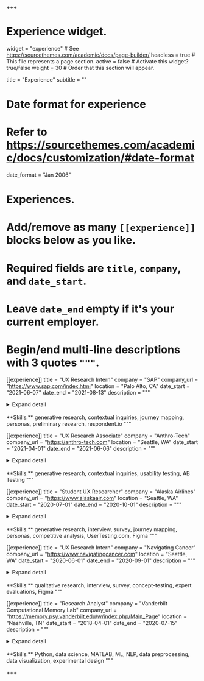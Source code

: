 +++
# Experience widget.
widget = "experience"  # See https://sourcethemes.com/academic/docs/page-builder/
headless = true  # This file represents a page section.
active = false  # Activate this widget? true/false
weight = 30  # Order that this section will appear.

title = "Experience"
subtitle = ""

# Date format for experience
#   Refer to https://sourcethemes.com/academic/docs/customization/#date-format
date_format = "Jan 2006"

# Experiences.
#   Add/remove as many `[[experience]]` blocks below as you like.
#   Required fields are `title`, `company`, and `date_start`.
#   Leave `date_end` empty if it's your current employer.
#   Begin/end multi-line descriptions with 3 quotes `"""`.

[[experience]]
  title = "UX Research Intern"
  company = "SAP"
  company_url = "https://www.sap.com/index.html"
  location = "Palo Alto, CA"
  date_start = "2021-06-07"
  date_end = "2021-08-13"
  description = """
  <details>
  <summary> Expand detail </summary>

- Owned the generative research in B2B product from initial study planning, recruiting, moderating contextual inquiries, analyzing data, and delivering recommendations to UX managers, designers, product and developer team

- Informed the stakeholders about the key user needs and pain points through journey maps, which served as the foundation for ideating and concept-testing as next step

- Spearheaded in building a UX framework, adopted by the product team, to evangelize research within the design process by actively engaging the stakeholders through collaborative workshops
</details><br>
  **Skills:** generative research, contextual inquiries, journey mapping, personas, preliminary research, respondent.io
  """


[[experience]]
  title = "UX Research Associate"
  company = "Anthro-Tech"
  company_url = "https://anthro-tech.com"
  location = "Seattle, WA"
  date_start = "2021-04-01"
  date_end = "2021-06-06"
  description = """
  <details>
  <summary> Expand detail </summary>

- Improved web and mobile usability across 7 different projects with a 2-week turnover through comparative usability studies and interviews

- Collaborated with senior researchers in moderating and analyzing data to synthesize insights and recommendations for clients including WA state agencies and Facebook

</details><br>
  **Skills:** generative research, contextual inquiries, usability testing, AB Testing
  """


[[experience]]
  title = "Student UX Researcher"
  company = "Alaska Airlines"
  company_url = "https://www.alaskaair.com"
  location = "Seattle, WA"
  date_start = "2020-07-01"
  date_end = "2020-10-01"
  description = """
  <details>
  <summary> Expand detail </summary>

- Moderated 30 qualitative interviews with users from 6 different airlines, and conducted competitive analysis to benchmark the travel experience during the pandemic

- Visualized users’ core values and motivations at different touch points in the travel experiences through interactive journey mapping

- Delivered 4 key insights and recommendations to improve users’ upgrade experience to stakeholders including a research manager, designers, and e-commerce team
</details><br>
  **Skills:** generative research, interview, survey, journey mapping, personas, competitive analysis, UserTesting.com, Figma
  """

[[experience]]
  title = "UX Research Intern"
  company = "Navigating Cancer"
  company_url = "https://www.navigatingcancer.com"
  location = "Seattle, WA"
  date_start = "2020-06-01"
  date_end = "2020-09-01"
  description = """
  <details>
  <summary> Expand detail </summary>

  - Ideated new features based on user stories prioritized from surveys and qualitative interviews with 6 cancer patients and survivors

  - Iterated prototype through expert evaluations and concept-testing with 8 users including clinicians and patients

  - Collaborated with an internationally-distributed, cross-functional team of researchers, designers, and a product manager to improve patients’ symptom management and engagement with the health tracker
</details><br>
  **Skills:** qualitative research, interview, survey, concept-testing, expert evaluations, Figma
  """

[[experience]]
  title = "Research Analyst"
  company = "Vanderbilt Computational Memory Lab"
  company_url = "https://memory.psy.vanderbilt.edu/w/index.php/Main_Page"
  location = "Nashville, TN"
  date_start = "2018-04-01"
  date_end = "2020-07-15"
  description = """
  <details><summary> Expand detail </summary>

- Conducted quantitative research (t-test, regression, correlation, ML, NLP) and data visualization to present findings at international conferences

- Devised automated data processing pipeline that converts participants’ speech to textual data, analyzes task performance, builds data frame, and summarizes results

- Administered over 200 experiments and mentored undergraduates in coding, data processing and analysis and designing their own experiments

</details><br>
  **Skills:** Python, data science, MATLAB, ML, NLP, data preprocessing, data visualization, experimental design
  """

+++
